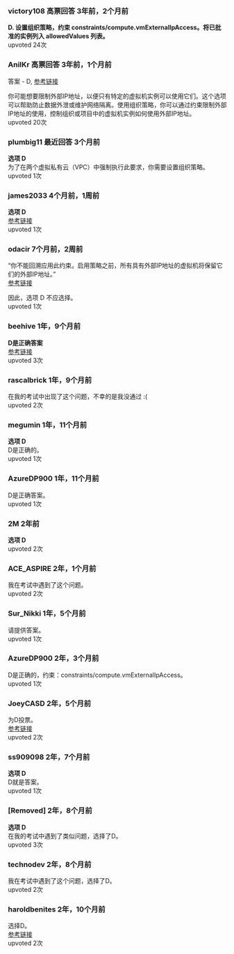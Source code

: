 ### victory108 高票回答 3年前，2个月前
**D. 设置组织策略，约束 constraints/compute.vmExternalIpAccess。将已批准的实例列入 allowedValues 列表。**    
upvoted 24次

### AnilKr 高票回答 3年前，1个月前  
答案 - D, [参考链接](https://cloud.google.com/compute/docs/ip-addresses/reserve-static-external-ip-address#disableexternalip)
  
你可能想要限制外部IP地址，以便只有特定的虚拟机实例可以使用它们。这个选项可以帮助防止数据外泄或维护网络隔离。使用组织策略，你可以通过约束限制外部IP地址的使用，控制组织或项目中的虚拟机实例如何使用外部IP地址。    
upvoted 20次

### plumbig11 最近回答 3个月前
**选项 D**    
为了在两个虚拟私有云（VPC）中强制执行此要求，你需要设置组织策略。    
upvoted 1次

### james2033 4个月前，1周前
**选项 D**  
[参考链接](https://cloud.google.com/compute/docs/ip-addresses/configure-static-external-ip-address#disableexternalip)    
upvoted 1次

### odacir 7个月前，2周前
“你不能回溯应用此约束。启用策略之前，所有具有外部IP地址的虚拟机将保留它们的外部IP地址。”  
[参考链接](https://cloud.google.com/compute/docs/ip-addresses/reserve-static-external-ip-address#disableexternalip)
  
因此，选项 D 不应选择。    
upvoted 1次

### beehive 1年，9个月前
**D是正确答案**  
[参考链接](https://cloud.google.com/compute/docs/ip-addresses/reserve-static-external-ip-address#disableexternalip)    
upvoted 3次

### rascalbrick 1年，9个月前  
在我的考试中出现了这个问题，不幸的是我没通过 :(    
upvoted 2次

### megumin 1年，11个月前
**选项 D**    
D是正确的。    
upvoted 1次

### AzureDP900 1年，11个月前  
D是正确答案。    
upvoted 1次

### 2M 2年前
**选项 D**    
upvoted 2次

### ACE_ASPIRE 2年，1个月前  
我在考试中遇到了这个问题。    
upvoted 2次

### Sur_Nikki 1年，5个月前  
请提供答案。    
upvoted 1次

### AzureDP900 2年，3个月前  
D是正确的，约束：constraints/compute.vmExternalIpAccess。    
upvoted 1次

### JoeyCASD 2年，5个月前  
为D投票。  
[参考链接](https://cloud.google.com/compute/docs/ip-addresses/reserve-static-external-ip-address#disableexternalip)    
upvoted 2次

### ss909098 2年，7个月前
**选项 D**    
D就是答案。    
upvoted 1次

### [Removed] 2年，8个月前
**选项 D**    
在我的考试中遇到了类似问题，选择了D。    
upvoted 3次

### technodev 2年，8个月前  
我在考试中遇到了这个问题，选择了D。    
upvoted 2次

### haroldbenites 2年，10个月前  
选择D。  
[参考链接](https://cloud.google.com/compute/docs/ip-addresses/reserve-static-external-ip-address#disableexternalip)    
upvoted 2次
